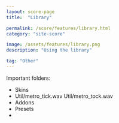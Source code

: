 ```yaml
---
layout: score-page
title:  "Library"

permalink: /score/features/library.html
category: "site-score"

image: /assets/features/library.png
description: "Using the library"

tag: "Other"
---
```


Important folders: 
- Skins
- Util/metro_tick.wav Util/metro_tock.wav 
- Addons
- Presets
- 